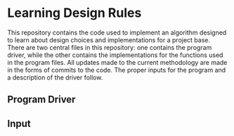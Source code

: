 # Learning Design Rules
This repository contains the code used to implement an algorithm designed to learn about design choices and implementations for a project base. There are two central files in this repository: one contains the program driver, while the other contains the implementations for the functions used in the program files. All updates made to the current methodology are made in the forms of commits to the code. The proper inputs for the program and a description of the driver follow.
  
  ## Program Driver
  
  
  ## Input
